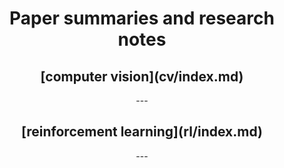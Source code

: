 <link rel="stylesheet" href="style.css">
<center> 
<h1> Paper summaries and research notes </h1>

<h2> [computer vision](cv/index.md) </h2>
---
<h2> [reinforcement learning](rl/index.md) </h2>
---
